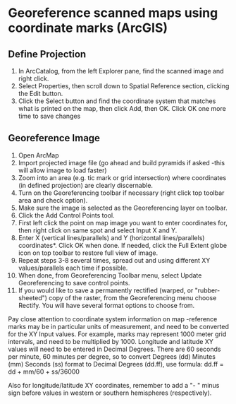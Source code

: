 # Georeference scanned maps using coordinate marks (ArcGIS)

## Define Projection
1. In ArcCatalog, from the left Explorer pane, find the scanned image and right click.
2. Select Properties, then scroll down to Spatial Reference section, clicking the Edit button.
3. Click the Select button and find the coordinate system that matches what is printed on the map, then click Add, then OK. Click OK one more time to save changes

## Georeference Image
1. Open ArcMap
2. Import projected image file (go ahead and build pyramids if asked -this will allow image to load faster)
3. Zoom into an area (e.g. tic mark or grid intersection) where coordinates (in defined projection) are clearly discernable.
4. Turn on the Georeferencing toolbar if necessary (right click top toolbar area and check option).
5. Make sure the image is selected as the Georeferencing layer on toolbar.
6. Click the Add Control Points tool.
7. First left click the point on map image you want to enter coordinates for, then right click on same spot and select Input X and Y.
8. Enter X (vertical lines/parallels) and Y (horizontal lines/parallels) coordinates*. Click OK when done. If needed, click the Full Extent globe icon on top toolbar to restore full view of image.
9. Repeat steps 3-8 several times, spread out and using different XY values/parallels each time if possible.
10. When done, from Georeferencing Toolbar menu, select Update Georeferencing to save control points.
11. If you would like to save a permanently rectified (warped, or "rubber-sheeted") copy of the raster, from the Georeferencing menu choose Rectify. You will have several format options to choose from.

Pay close attention to coordinate system information on map -reference marks may be in particular units of measurement, and need to be converted for the XY Input values. For example, marks may represent 1000 meter grid intervals, and need to be multiplied by 1000. Longitude and latitude XY values will need to be entered in Decimal Degrees. There are 60 seconds per minute, 60 minutes per degree, so to convert Degrees (dd) Minutes (mm) Seconds (ss) format to Decimal Degrees (dd.ff), use formula: dd.ff = dd + mm/60 + ss/36000

Also for longitude/latitude XY coordinates, remember to add a "- " minus sign before values in western or southern hemispheres (respectively).
